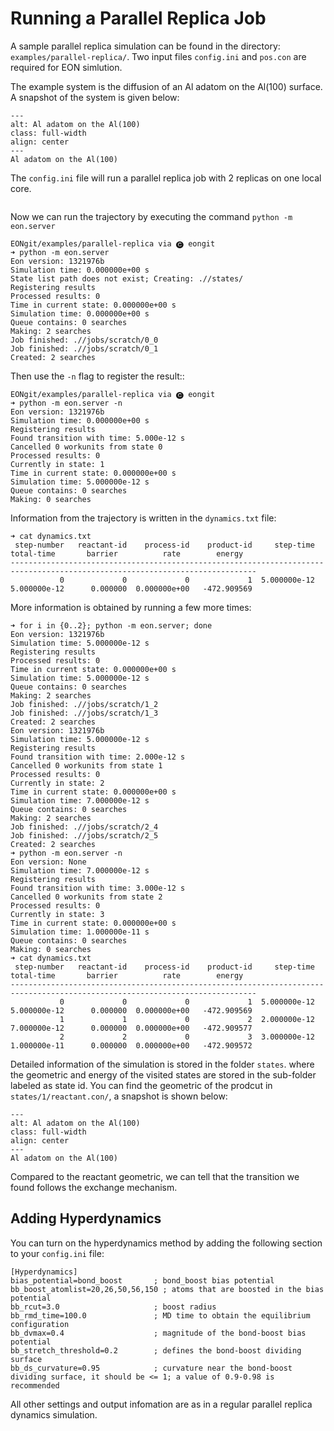 # Running a Parallel Replica Job

A sample parallel replica simulation can be found in the directory:
`examples/parallel-replica/`. Two input files `config.ini` and `pos.con` are
required for EON simlution.

The example system is the diffusion of an Al adatom on the Al(100) surface. A
snapshot of the system is given below:

```{figure} ../fig/aladatom1.png
---
alt: Al adatom on the Al(100)
class: full-width
align: center
---
Al adatom on the Al(100)
```

The `config.ini` file will run a parallel replica job with 2 replicas on one local core.

```{literalinclude} ../../../examples/parallel-replica/.config.ini.tur
```

Now we can run the trajectory by executing the command `python -m eon.server`

```{code-block} bash
EONgit/examples/parallel-replica via 🅒 eongit 
➜ python -m eon.server
Eon version: 1321976b
Simulation time: 0.000000e+00 s
State list path does not exist; Creating: .//states/
Registering results
Processed results: 0
Time in current state: 0.000000e+00 s
Simulation time: 0.000000e+00 s
Queue contains: 0 searches
Making: 2 searches
Job finished: .//jobs/scratch/0_0
Job finished: .//jobs/scratch/0_1
Created: 2 searches
```

Then use the `-n` flag to register the result::

```{code-block} bash
EONgit/examples/parallel-replica via 🅒 eongit 
➜ python -m eon.server -n
Eon version: 1321976b
Simulation time: 0.000000e+00 s
Registering results
Found transition with time: 5.000e-12 s
Cancelled 0 workunits from state 0
Processed results: 0
Currently in state: 1
Time in current state: 0.000000e+00 s
Simulation time: 5.000000e-12 s
Queue contains: 0 searches
Making: 0 searches
```

Information from the trajectory is written in the `dynamics.txt` file:

```{code-block} bash
➜ cat dynamics.txt             
 step-number   reactant-id    process-id    product-id     step-time    total-time       barrier          rate        energy
-----------------------------------------------------------------------------------------------------------------------------
           0             0             0             1  5.000000e-12  5.000000e-12      0.000000  0.000000e+00   -472.909569
```

More information is obtained by running a few more times:

```{code-block} bash
➜ for i in {0..2}; python -m eon.server; done
Eon version: 1321976b
Simulation time: 5.000000e-12 s
Registering results
Processed results: 0
Time in current state: 0.000000e+00 s
Simulation time: 5.000000e-12 s
Queue contains: 0 searches
Making: 2 searches
Job finished: .//jobs/scratch/1_2
Job finished: .//jobs/scratch/1_3
Created: 2 searches
Eon version: 1321976b
Simulation time: 5.000000e-12 s
Registering results
Found transition with time: 2.000e-12 s
Cancelled 0 workunits from state 1
Processed results: 0
Currently in state: 2
Time in current state: 0.000000e+00 s
Simulation time: 7.000000e-12 s
Queue contains: 0 searches
Making: 2 searches
Job finished: .//jobs/scratch/2_4
Job finished: .//jobs/scratch/2_5
Created: 2 searches
➜ python -m eon.server -n
Eon version: None
Simulation time: 7.000000e-12 s
Registering results
Found transition with time: 3.000e-12 s
Cancelled 0 workunits from state 2
Processed results: 0
Currently in state: 3
Time in current state: 0.000000e+00 s
Simulation time: 1.000000e-11 s
Queue contains: 0 searches
Making: 0 searches
➜ cat dynamics.txt             
 step-number   reactant-id    process-id    product-id     step-time    total-time       barrier          rate        energy
-----------------------------------------------------------------------------------------------------------------------------
           0             0             0             1  5.000000e-12  5.000000e-12      0.000000  0.000000e+00   -472.909569
           1             1             0             2  2.000000e-12  7.000000e-12      0.000000  0.000000e+00   -472.909577
           2             2             0             3  3.000000e-12  1.000000e-11      0.000000  0.000000e+00   -472.909572
```

Detailed information of the simulation is stored in the folder `states`. where
the geometric and energy of the visited states are stored in the sub-folder
labeled as state id. You can find the geometric of the prodcut in
`states/1/reactant.con/`, a snapshot is shown below:

```{figure} ../fig/aladatom2.png
---
alt: Al adatom on the Al(100)
class: full-width
align: center
---
Al adatom on the Al(100)
```

Compared to the reactant geometric, we can tell that the transition we found
follows the exchange mechanism.

## Adding Hyperdynamics

You can turn on the hyperdynamics method by adding the following section to your `config.ini` file:


```{code-block} ini
[Hyperdynamics]
bias_potential=bond_boost       ; bond_boost bias potential
bb_boost_atomlist=20,26,50,56,150 ; atoms that are boosted in the bias potential
bb_rcut=3.0                     ; boost radius
bb_rmd_time=100.0               ; MD time to obtain the equilibrium configuration
bb_dvmax=0.4                    ; magnitude of the bond-boost bias potential
bb_stretch_threshold=0.2        ; defines the bond-boost dividing surface
bb_ds_curvature=0.95            ; curvature near the bond-boost dividing surface, it should be <= 1; a value of 0.9-0.98 is recommended
```

All other settings and output infomation are as in a regular parallel replica dynamics simulation.
